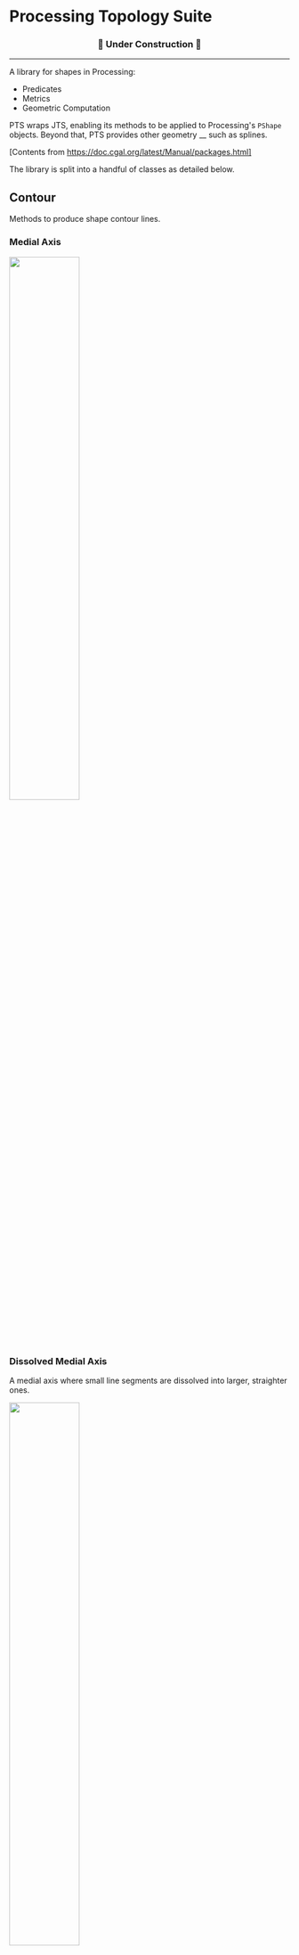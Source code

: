# Processing Topology Suite

<h3 align="center"> 🚧 Under Construction 🚧 </h3>

---

A library for shapes in Processing:

- Predicates
- Metrics
- Geometric Computation

PTS wraps JTS, enabling its methods to be applied to Processing's `PShape` objects. Beyond that, PTS provides other geometry __ such as splines.

[Contents from https://doc.cgal.org/latest/Manual/packages.html]

The library is split into a handful of classes as detailed below.

## Contour
Methods to produce shape contour lines.
### Medial Axis
<img src="resources/contour/medialAxis.png" alt="" width="50%"/>

### Dissolved Medial Axis
A medial axis where small line segments are dissolved into larger, straighter ones.

<img src="resources/contour/medialAxisDissolved.png" alt="" width="50%"/>

### Straight Skeleton
<img src="resources/contour/straightSkeleton.png" alt="" width="49%"/>
<img src="resources/contour/solubSkeleton.png" alt="" width="49%"/>

### Uniform straight skeleton
...

### Isolines (topographic contour lines)

<p float="middle">
  <img src="resources/contour/isolines.gif" alt="" width="50%"/>
</p>

### Mitered Offset Curves
Inner and exterior mitered offset curves; based on *miter*, *bevel* or *round* offset styles. 

<p float="middle">
  <img src="resources/contour/miteredInterior.gif" alt="" width="49%"/>
  <img src="resources/contour/miteredExterior.gif" alt="" width="49%"/>
</p>


## Morphology
Methods to morph shapes (topology)
### Buffer
<img src="resources/pts/buffer.gif" alt="" width="50%"/>

### Mink sum + diff

### PShapes

- Boolean operations: union, difference, intersection, etc. (/OVERLAY OPERATIONS)
- Shape Boundaries
- Smoothing
- Simplification
- Area, centroid, etc.

### SPATIAL RELATIONSHIPS

- Within
- Contains
###  BUFFERS

### POLYGONIZATION

### Geometry methods
- Spatial Predicates, relate()
- Overlay ops, buffer(), convexHull()
- Metrics

## Geometry Processing

### Point on Perimeter
<img src="resources/pts/pointOnPerimeter.gif" alt="" width="50%"/>

### Points on Perimeter
<img src="resources/pts/pointsOnPerimeter.gif" alt="" width="50%"/>



- Noding & Polygonization
- Simplification
- Linear Referencing


### Hulls
- Concave
- Convex
- Snap

### Geometric Optimization
- Bounding Volumes (enclosing circle)
- Optimal Distances



### Fields/ Point Sets

- Voronoi
- Poisson-Disc

## Libraries

- [OS_Minkowski_Sum_Diff
](https://github.com/OrdnanceSurvey/OS_Minkowski_Sum_Diff)
- [JTS](https://github.com/locationtech/jts)

Shortcomings with JTS native triangulation (`DelaunayTriangulationBuilder`):

- Doesn't respect concave shapes/holes (which arises from computing triangulation of the vertices only, not edges) (effectively triangulates the convex hull)
- No refinement: comparison [here](http://www.cs.cmu.edu/~quake/triangle.quality.html)
  - Long, thin triangles (bad angles)
  - Large difference (non-uniform) in triangle areas
  - No way to sub-divide without 
  - Many triangles may share one boundary vertex